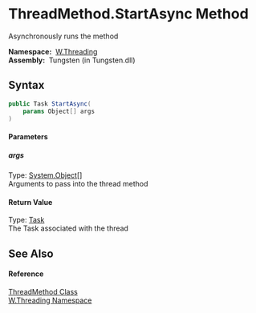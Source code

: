 ThreadMethod.StartAsync Method
==============================
   Asynchronously runs the method

  **Namespace:**  [W.Threading][1]  
  **Assembly:**  Tungsten (in Tungsten.dll)

Syntax
------

```csharp
public Task StartAsync(
	params Object[] args
)
```

#### Parameters

##### *args*
Type: [System.Object][2][]  
Arguments to pass into the thread method

#### Return Value
Type: [Task][3]  
The Task associated with the thread

See Also
--------

#### Reference
[ThreadMethod Class][4]  
[W.Threading Namespace][1]  

[1]: ../README.md
[2]: http://msdn.microsoft.com/en-us/library/e5kfa45b
[3]: http://msdn.microsoft.com/en-us/library/dd235678
[4]: README.md
